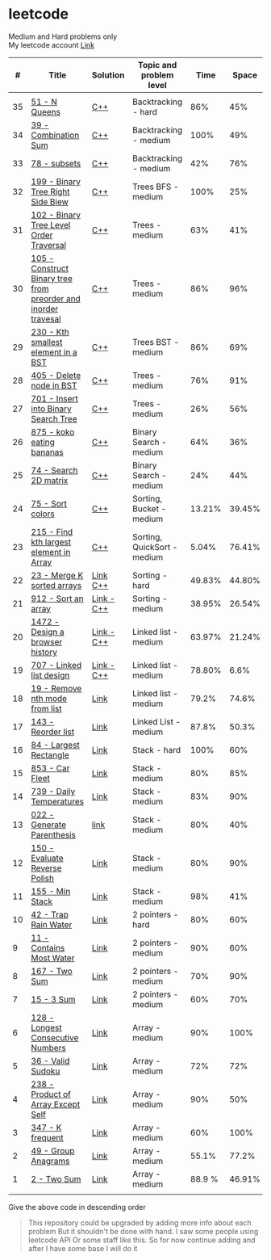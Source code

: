 # leetcode
Medium and Hard problems only \
My leetcode account [Link](https://leetcode.com/Akadil/)

| # | Title | Solution | Topic and problem level | Time | Space |
|---| ----- | -------- | ----------------------- | ---- | ----- |
| |  |  |  |  |  |
| 35 | [51 - N Queens](https://leetcode.com/problems/n-queens/description/) | [C++](https://github.com/Akadil/leetcode/blob/main/backtracking/51_nQueens.cpp) | Backtracking - hard | 86% | 45% |
| 34 | [39 - Combination Sum](https://leetcode.com/problems/combination-sum/description/) | [C++](https://github.com/Akadil/leetcode/blob/main/backtracking/39_combinationSum.cpp) | Backtracking - medium | 100% | 49% |
| 33 | [78 - subsets](https://leetcode.com/problems/subsets/description/) | [C++](https://github.com/Akadil/leetcode/blob/main/backtracking/78_subsets.cpp) | Backtracking - medium | 42% | 76% |
| 32 | [199 - Binary Tree Right Side Biew](https://leetcode.com/problems/binary-tree-right-side-view/description/) | [C++](https://github.com/Akadil/leetcode/blob/main/trees/199_binaryTreeRightSideView.cpp) | Trees BFS - medium | 100% | 25% |
| 31 | [102 - Binary Tree Level Order Traversal](https://leetcode.com/problems/binary-tree-level-order-traversal/description/) | [C++](https://github.com/Akadil/leetcode/blob/main/trees/102_binaryTreeLevelOrderTraversal.cpp) | Trees - medium | 63% | 41% |
| 30 | [105 - Construct Binary tree from preorder and inorder travesal](https://leetcode.com/problems/construct-binary-tree-from-preorder-and-inorder-traversal/description/) | [C++](https://github.com/Akadil/leetcode/blob/main/trees/105_constructTreeFromPreIn.cpp) | Trees - medium | 86% | 96% |
| 29 | [230 - Kth smallest element in a BST](https://leetcode.com/problems/kth-smallest-element-in-a-bst/) | [C++](https://github.com/Akadil/leetcode/blob/main/trees/230_kthSmallestElementInBST.cpp) | Trees BST - medium | 86% | 69% |
| 28 | [405 - Delete node in BST](https://leetcode.com/problems/delete-node-in-a-bst/description/) | [C++](https://github.com/Akadil/leetcode/blob/main/trees/405_deleteNodeInBST.cpp) | Trees - medium | 76% | 91% |
| 27 | [701 - Insert into Binary Search Tree](https://leetcode.com/problems/insert-into-a-binary-search-tree/) | [C++](https://github.com/Akadil/leetcode/blob/main/trees/701_insertIntoBinaryTree.cpp) | Trees - medium | 26% | 56% |
| 26 | [875 - koko eating bananas](https://leetcode.com/problems/koko-eating-bananas/) | [C++](https://github.com/Akadil/leetcode/blob/main/binary_search/875_kokoEatingBananas.cpp) | Binary Search - medium | 64% | 36% |
| 25 | [74 - Search 2D matrix](https://leetcode.com/problems/search-a-2d-matrix/description/) | [C++](https://github.com/Akadil/leetcode/blob/main/binary_search/74_search2DMatrix.cpp) | Binary Search - medium | 24% | 44% |
| 24 | [75 - Sort colors](https://leetcode.com/problems/sort-colors/description/) | [C++](https://github.com/Akadil/leetcode/blob/main/sorting/75_sortColors.cpp) | Sorting, Bucket - medium | 13.21% | 39.45% |
| 23 | [215 - Find kth largest element in Array](https://leetcode.com/problems/kth-largest-element-in-an-array/description/) | [C++](https://github.com/Akadil/leetcode/blob/main/sorting/215_kthLargestElement.cpp) | Sorting, QuickSort - medium | 5.04% | 76.41% |
| 22 | [23 - Merge K sorted arrays](https://leetcode.com/problems/merge-k-sorted-lists/) | [Link C++](https://github.com/Akadil/leetcode/blob/main/sorting/23_mergeKSortedList.cpp) | Sorting - hard | 49.83% | 44.80% |
| 21 | [912 - Sort an array](https://leetcode.com/problems/sort-an-array/) | [Link - C++](https://github.com/Akadil/leetcode/blob/main/sorting/912_sortAnArray.cpp) | Sorting - medium | 38.95% | 26.54% |
| 20 | [1472 - Design a browser history](https://leetcode.com/problems/design-browser-history/description/) | [Link - C++](https://github.com/Akadil/leetcode/blob/main/linked_list/1472_designBrowserHistory.cpp) | Linked list - medium | 63.97% | 21.24% |
| 19 | [707 - Linked list design](https://leetcode.com/problems/design-linked-list/) | [Link - C++](https://github.com/Akadil/leetcode/blob/main/linked_list/707_linkedListDesign.cpp) | Linked list - medium | 78.80% | 6.6% |
| 18 | [19 - Remove nth mode from list](https://leetcode.com/problems/remove-nth-node-from-end-of-list/) | [Link](https://github.com/Akadil/leetcode/blob/main/linkedList/019_removeNNode.py) | Linked list - medium | 79.2% | 74.6% |
| 17 |[143 - Reorder list](https://leetcode.com/problems/reorder-list/) | [Link](https://github.com/Akadil/leetcode/blob/main/linkedList/143_reorderlist.py) | Linked List - medium | 87.8% | 50.3% |
| 16 | [84 - Largest Rectangle](https://leetcode.com/problems/largest-rectangle-in-histogram/description/) | [Link](https://github.com/Akadil/leetcode/blob/main/stack/084_largestRectangle.py) | Stack - hard | 100% | 60% |
| 15 | [853 - Car Fleet](https://leetcode.com/problems/car-fleet/) | [Link](https://github.com/Akadil/leetcode/blob/main/stack/853_carFleet.py) | Stack - medium | 80% | 85% |
| 14 | [739 - Daily Temperatures](https://leetcode.com/problems/daily-temperatures/description/) | [Link](https://github.com/Akadil/leetcode/blob/main/stack/739_dailyTemperatures.py) | Stack - medium | 83% | 90% |
| 13 | [022 - Generate Parenthesis](https://leetcode.com/problems/generate-parentheses/description/) | [link](https://github.com/Akadil/leetcode/blob/main/stack/022_generateParenthesis.py) | Stack - medium | 80% | 40% |
| 12 | [150 - Evaluate Reverse Polish](https://leetcode.com/problems/evaluate-reverse-polish-notation/description/) | [Link](https://github.com/Akadil/leetcode/blob/main/stack/150_evaluateReversePolishNotation.py) | Stack - medium | 80% | 90% |
| 11 | [155 - Min Stack](https://leetcode.com/problems/min-stack/description/) | [Link](https://github.com/Akadil/leetcode/blob/main/stack/155_minStack.py) | Stack - medium | 98% | 41% |
| 10 | [42 - Trap Rain Water](https://leetcode.com/problems/trapping-rain-water/description/) | [Link](https://github.com/Akadil/leetcode/blob/main/2pointers/042_trappingRainWater.py) | 2 pointers - hard | 80% | 60% |
| 9 | [11 - Contains Most Water](https://leetcode.com/problems/container-with-most-water/) | [Link](https://github.com/Akadil/leetcode/blob/main/2pointers/011_containerWithMostWater.py) | 2 pointers - medium | 90% | 60% |
| 8 | [167 - Two Sum](https://leetcode.com/problems/two-sum-input-array-is-sorted/description/) | [Link](https://github.com/Akadil/leetcode/blob/main/arrayHashing/167_twoSu.py) | 2 pointers - medium | 70% | 90% |
| 7 | [15 - 3 Sum](https://leetcode.com/problems/3sum/description/) | [Link](https://github.com/Akadil/leetcode/blob/main/arrayHashing/015_3sum.py) |  2 pointers - medium | 60% | 70% |
| 6 | [128 - Longest Consecutive Numbers](https://leetcode.com/problems/longest-consecutive-sequence/) | [Link](https://github.com/Akadil/leetcode/blob/main/arrayHashing/128_longestConsecutiveSequence.py) | Array - medium | 90% | 100% |
| 5 | [36 - Valid Sudoku](https://leetcode.com/problems/valid-sudoku/) | [Link](https://github.com/Akadil/leetcode/blob/main/arrayHashing/036_validSudoku.py) | Array - medium | 72% | 72% |
| 4 | [238 - Product of Array Except Self](https://leetcode.com/problems/product-of-array-except-self/) | [Link](https://github.com/Akadil/leetcode/blob/main/arrayHashing/238_productArrayExceptSelf.py) | Array - medium | 90% | 50% |
| 3 | [347 - K frequent](https://leetcode.com/problems/top-k-frequent-elements/) | [Link](https://github.com/Akadil/leetcode/blob/main/arrayHashing/347_topKFrequentElements.py) | Array - medium | 60% | 100% |
| 2 | [49 - Group Anagrams](https://leetcode.com/problems/group-anagrams/) | [Link](https://github.com/Akadil/leetcode/blob/main/arrayHashing/049_groupAnagrams.py) | Array - medium | 55.1% | 77.2% | 
| 1 | [2 - Two Sum](https://leetcode.com/problems/add-two-numbers/) | [Link](https://github.com/Akadil/leetcode/blob/main/arrayHashing/002_addTwoNumbers.py) | Array - medium | 88.9 % | 46.91% |
| |  |  |  |  |  |

Give the above code in descending order




> This repository could be upgraded by adding more info about each problem 
> But it shouldn't be done with hand. I saw some people using leetcode API 
> Or some staff like this. So for now continue adding and after I have some 
> base I will do it

